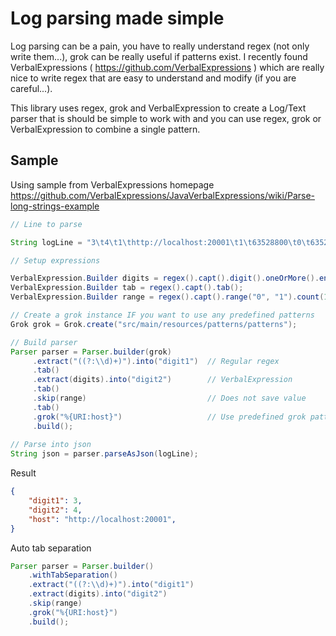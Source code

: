 # Log parsing made simple

Log parsing can be a pain, you have to really understand regex (not only write them...), grok can be really useful
if patterns exist. I recently found VerbalExpressions ( https://github.com/VerbalExpressions ) which are really nice
to write regex that are easy to understand and modify (if you are careful...).

This library uses regex, grok and VerbalExpression to create a Log/Text parser that is should be simple to work with and
you can use regex, grok or VerbalExpression to combine a single pattern.


## Sample

Using sample from VerbalExpressions homepage https://github.com/VerbalExpressions/JavaVerbalExpressions/wiki/Parse-long-strings-example

```java
// Line to parse

String logLine = "3\t4\t1\thttp://localhost:20001\t1\t63528800\t0\t63528800\t1000000000\t0\t63528800\tSTR1";

// Setup expressions

VerbalExpression.Builder digits = regex().capt().digit().oneOrMore().endCapt();
VerbalExpression.Builder tab = regex().capt().tab();
VerbalExpression.Builder range = regex().capt().range("0", "1").count(1).endCapt();

// Create a grok instance IF you want to use any predefined patterns
Grok grok = Grok.create("src/main/resources/patterns/patterns");

// Build parser
Parser parser = Parser.builder(grok)
     .extract("((?:\\d)+)").into("digit1")  // Regular regex
     .tab()
     .extract(digits).into("digit2")        // VerbalExpression
     .tab()
     .skip(range)                           // Does not save value
     .tab()
     .grok("%{URI:host}")                   // Use predefined grok pattern
     .build();
     
// Parse into json     
String json = parser.parseAsJson(logLine);

```
Result

```json
{
    "digit1": 3,
    "digit2": 4,
    "host": "http://localhost:20001",
}
```
    
Auto tab separation

```java
Parser parser = Parser.builder()
    .withTabSeparation()
    .extract("((?:\\d)+)").into("digit1") 
    .extract(digits).into("digit2")       
    .skip(range)                          
    .grok("%{URI:host}")
    .build();
```
        